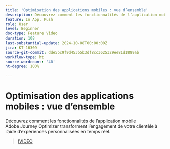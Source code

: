 ```yaml
---
title: 'Optimisation des applications mobiles : vue d’ensemble'
description: Découvrez comment les fonctionnalités de l’application mobile Adobe Journey Optimizer transforment l’engagement de votre clientèle à l’aide d’expériences personnalisées en temps réel.
feature: In App, Push
role: User
level: Beginner
doc-type: Feature Video
duration: 108
last-substantial-update: 2024-10-08T00:00:00Z
jira: KT-16309
source-git-commit: dde5bc9f9d453b5b3df8cc3625329ee81d1889ab
workflow-type: ht
source-wordcount: '40'
ht-degree: 100%

---
```



# Optimisation des applications mobiles : vue d’ensemble

Découvrez comment les fonctionnalités de l’application mobile Adobe Journey Optimizer transforment l’engagement de votre clientèle à l’aide d’expériences personnalisées en temps réel.

>[!VIDEO](https://video.tv.adobe.com/v/3432681/?learn=on)
